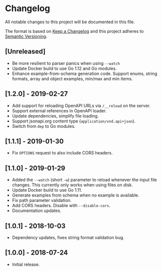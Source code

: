 # Changelog
All notable changes to this project will be documented in this file.

The format is based on [Keep a Changelog](http://keepachangelog.com/en/1.0.0/)
and this project adheres to [Semantic Versioning](http://semver.org/spec/v2.0.0.html).

## [Unreleased]
- Be more resilient to parser panics when using `--watch`
- Update Docker build to use Go 1.12 and Go modules.
- Enhance example-from-schema generation code. Support enums, string formats,
  array and object examples, min/max and min items.

## [1.2.0] - 2019-02-27
- Add support for reloading OpenAPI URLs via `/__reload` on the server.
- Support external references in OpenAPI loader.
- Update dependencies, simplify file loading.
- Support jsonapi.org content type (`application/vnd.api+json`).
- Switch from `dep` to Go modules.

## [1.1.1] - 2019-01-30
- Fix `OPTIONS` request to also include CORS headers.

## [1.1.0] - 2019-01-29
- Added the `--watch` (short `-w`) parameter to reload whenever the input file
  changes. This currently only works when using files on disk.
- Update Docker build to use Go 1.11.
- Generate examples from schema when no example is available.
- Fix path parameter validation.
- Add CORS headers. Disable with `--disable-cors`.
- Documentation updates.

## [1.0.1] - 2018-10-03
- Dependency updates, fixes string format validation bug.

## [1.0.0] - 2018-07-24
- Initial release.
